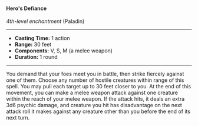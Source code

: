 #### Hero's Defiance
*4th-level enchantment* (Paladin)
___
- **Casting Time:** 1 action
- **Range:** 30 feet
- **Components:** V, S, M (a melee weapon)
- **Duration:** 1 round
---
You demand that your foes meet you in battle, then strike fiercely against one of them. Choose any number of hostile creatures within range of this spell. You may pull each target up to 30 feet closer to you. At the end of this movement, you can make a melee weapon attack against one creature within the reach of your melee weapon. If the attack hits, it deals an extra 3d6 psychic damage, and creature you hit has disadvantage on the next attack roll it makes against any creature other than you before the end of its next turn.
